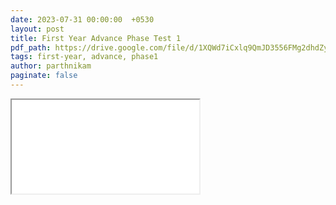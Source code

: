 ```yaml
---
date: 2023-07-31 00:00:00  +0530
layout: post
title: First Year Advance Phase Test 1
pdf_path: https://drive.google.com/file/d/1XQWd7iCxlq9QmJD3556FMg2dhdZyhtZ4/preview?usp=drive_link
tags: first-year, advance, phase1
author: parthnikam
paginate: false
---
```


<iframe class="embed-pdf" src="{{ page.pdf_path }}#toolbar=0" seamless="seamless" scrolling="no" style="overflow:hidden"></iframe>
